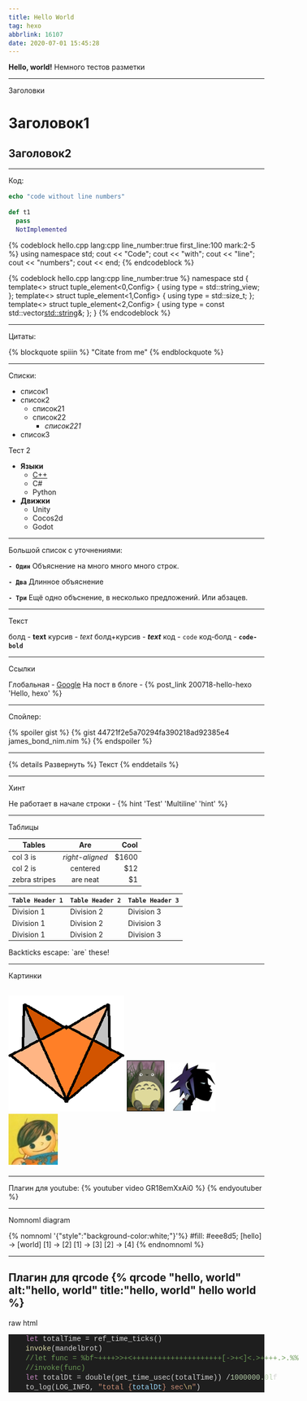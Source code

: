```yaml
---
title: Hello World
tag: hexo
abbrlink: 16107
date: 2020-07-01 15:45:28
---
```


**Hello, world!**
Немного тестов разметки
<!-- more -->

---

Заголовки

# Заголовок1

## Заголовок2

---

Код:

```nim
echo "code without line numbers"
```

```python
def t1
  pass
  NotImplemented
```

{% codeblock hello.cpp lang:cpp line_number:true first_line:100 mark:2-5 %}
using namespace std;
cout << "Code";
cout << "with";
cout << "line";
cout << "numbers";
cout << end;
{% endcodeblock %}

{% codeblock hello.cpp lang:cpp line_number:true %}
namespace std {
    template<> struct tuple_element<0,Config> { using type = std::string_view; };
    template<> struct tuple_element<1,Config> { using type = std::size_t; };
    template<> struct tuple_element<2,Config> { using type = const std::vector<std::string>&; };
}
{% endcodeblock %}

---

Цитаты:

{% blockquote spiiin %}
"Citate from me"
{% endblockquote %}

---

Списки:

- список1
- список2
  - список21
  - список22
    - *список221*
- список3

Тест 2

- **Языки**
  - [C++](https://c++)
  - C#
  - Python
- **Движки**
  - Unity
  - Cocos2d
  - Godot
---
Большой список с уточнениями:

**`- Один`**
Объяснение на много
много
много строк.
 
**`- Два`**
Длинное объяснение
 
**`- Три`**
Ещё одно объснение, в несколько предложений.
Или абзацев.

---
Текст

болд - **text**
курсив - *text*
болд+курсив - ***text***
код - `code`
код-болд - **`code-bold`**

---
Ссылки

Глобальная - [Google](https://google.com/)
На пост в блоге - {% post_link 200718-hello-hexo 'Hello, hexo' %}

---

Спойлер:

{% spoiler gist %}
{% gist 44721f2e5a70294fa390218ad92385e4 james_bond_nim.nim %}
{% endspoiler %}

---

{% details Развернуть %}
Текст
{% enddetails %}

---

Хинт

Не работает в начале строки - {% hint 'Test' 'Multiline' 'hint' %}

---

Таблицы

| Tables        | Are                      | Cool  |
| ------------- |:------------------------:| -----:|
| col 3 is      | *right-aligned*          | $1600 |
| col 2 is      | centered                 |   $12 |
| zebra stripes | are neat                 |    $1 |

| `Table Header 1` | `Table Header 2` | `Table Header 3` |
| - | - | - |
| Division 1 | Division 2 | Division 3 |
| Division 1 | Division 2 | Division 3 |
| Division 1 | Division 2 | Division 3 |


Backticks escape: \`are\` these!

---

Картинки

![fox](200701-hello-world/fox.png)
![totoro](200701-hello-world/totoro.png)
![2d](200701-hello-world/2d.jpg)
![mir_vokrug](200701-hello-world/mir_vokrug.jpg)
---

---
Плагин для youtube:
{% youtuber video GR18emXxAi0 %}
{% endyoutuber %}

---
Nomnoml diagram

{% nomnoml '{"style":"background-color:white;"}'%}
#fill: #eee8d5;
[hello] -> [world]
[1] -> [2]
[1] -> [3]
[2]  -> [4]
{% endnomnoml %}

---
Плагин для qrcode 
{% qrcode "hello, world" alt:"hello, world" title:"hello, world" hello world %}
---

raw html
<div style="color: #d4d4d4;background-color: #1e1e1e;font-family: Consolas, 'Courier New', monospace;font-weight: normal;font-size: 14px;line-height: 19px;white-space: pre;"><div><span style="color: #d4d4d4;">&#160; &#160; </span><span style="color: #c586c0;">let</span><span style="color: #d4d4d4;"> totalTime = ref_time_ticks()</span></div><div><span style="color: #d4d4d4;">&#160; &#160; </span><span style="color: #dcdcaa;">invoke</span><span style="color: #d4d4d4;">(mandelbrot)</span></div><div><span style="color: #d4d4d4;">&#160; &#160; </span><span style="color: #6a9955;">//let func = %bf~++++&gt;&gt;+&lt;+++++++++++++++++++++[-&gt;+&lt;]&lt;.&gt;++++.&gt;.%%</span></div><div><span style="color: #d4d4d4;">&#160; &#160; </span><span style="color: #6a9955;">//invoke(func)</span></div><div><span style="color: #d4d4d4;">&#160; &#160; </span><span style="color: #c586c0;">let</span><span style="color: #d4d4d4;"> totalDt = double(get_time_usec(totalTime)) /</span><span style="color: #b5cea8;">1000000.0l</span><span style="color: #d4d4d4;">f</span></div><div><span style="color: #d4d4d4;">&#160; &#160; to_log(LOG_INFO, </span><span style="color: #ce9178;">"total {</span><span style="color: #9cdcfe;">totalDt</span><span style="color: #ce9178;">} sec</span><span style="color: #d7ba7d;">\n</span><span style="color: #ce9178;">"</span><span style="color: #d4d4d4;">)</span></div></div>

